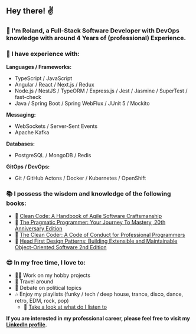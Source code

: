 ## Hey there! ✌️

### 🧙 I'm Roland, a Full-Stack Software Developer with DevOps knowledge with around 4 Years of (professional) Experience.

### 🧠 I have experience with:

**Languages / Frameworks:**

- TypeScript / JavaScript
- Angular / React / Next.js / Redux
- Node.js / NestJS / TypeORM / Express.js / Jest / Jasmine / SuperTest / fast-check
- Java / Spring Boot / Spring WebFlux / JUnit 5 / Mockito

**Messaging:**

- WebSockets / Server-Sent Events
- Apache Kafka

**Databases:**

- PostgreSQL / MongoDB / Redis

**GitOps / DevOps:**

- Git / GitHub Actons / Docker / Kubernetes / OpenShift

### 📚 I possess the wisdom and knowledge of the following books:
- 📗 [Clean Code: A Handbook of Agile Software Craftsmanship](https://www.amazon.com/Clean-Code-Handbook-Software-Craftsmanship/dp/0132350882)
- 📕 [The Pragmatic Programmer: Your Journey To Mastery, 20th Anniversary Edition](https://www.amazon.com/Pragmatic-Programmer-journey-mastery-Anniversary/dp/0135957052)
- 📙 [The Clean Coder: A Code of Conduct for Professional Programmers](https://www.amazon.com/Clean-Coder-Conduct-Professional-Programmers/dp/0137081073)
- 📘 [Head First Design Patterns: Building Extensible and Maintainable Object-Oriented Software 2nd Edition](https://www.amazon.com/Head-First-Design-Patterns-Object-Oriented/dp/149207800X)

### 😎 In my free time, I love to:
- 👨‍💻 Work on my hobby projects
- 🚌 Travel around
- 🎤 Debate on political topics
- 🎶 Enjoy my playlists (funky / tech / deep house, trance, disco, dance, retro, EDM, rock, pop)
  - 🎵 [Take a look at what do I listen to](https://www.last.fm/user/rgoracz)

**If you are interested in my professional career, please feel free to visit my [LinkedIn profile](https://linkedin.com/in/rgoracz).**

<!--
**Roland55555/Roland55555** is a ✨ _special_ ✨ repository because its `README.md` (this file) appears on your GitHub profile.

Here are some ideas to get you started:

- 🔭 I’m currently working on ...
- 🌱 I’m currently learning ...
- 👯 I’m looking to collaborate on ...
- 🤔 I’m looking for help with ...
- 💬 Ask me about ...
- 📫 How to reach me: ...
- 😄 Pronouns: ...
- ⚡ Fun fact: ...
-->
